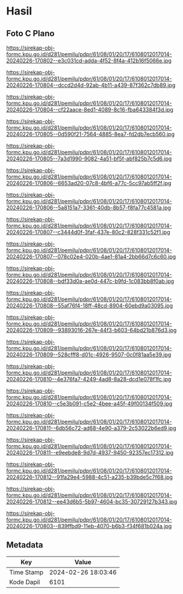 # Hasil

## Foto C Plano

https://sirekap-obj-formc.kpu.go.id/d281/pemilu/pdpr/61/08/01/20/17/6108012017014-20240226-170802--e3c031cd-adda-4f52-8f4a-412b16f5066e.jpg

https://sirekap-obj-formc.kpu.go.id/d281/pemilu/pdpr/61/08/01/20/17/6108012017014-20240226-170804--dccd2d4d-92ab-4b11-a439-87f362c7db89.jpg

https://sirekap-obj-formc.kpu.go.id/d281/pemilu/pdpr/61/08/01/20/17/6108012017014-20240226-170804--cf22aace-8ed1-4089-8c16-fba643384f3d.jpg

https://sirekap-obj-formc.kpu.go.id/d281/pemilu/pdpr/61/08/01/20/17/6108012017014-20240226-170805--0d590f21-7564-4885-8ea7-fd2db7ecb560.jpg

https://sirekap-obj-formc.kpu.go.id/d281/pemilu/pdpr/61/08/01/20/17/6108012017014-20240226-170805--7a3d1990-9082-4a51-bf5f-abf825b7c5d6.jpg

https://sirekap-obj-formc.kpu.go.id/d281/pemilu/pdpr/61/08/01/20/17/6108012017014-20240226-170806--6653ad20-07c8-4bf6-a77c-5cc97ab5ff2f.jpg

https://sirekap-obj-formc.kpu.go.id/d281/pemilu/pdpr/61/08/01/20/17/6108012017014-20240226-170806--5a8151a7-3361-40db-8b57-f8fa77c4581a.jpg

https://sirekap-obj-formc.kpu.go.id/d281/pemilu/pdpr/61/08/01/20/17/6108012017014-20240226-170807--c3444d0f-3faf-437e-80c2-828f331c52f1.jpg

https://sirekap-obj-formc.kpu.go.id/d281/pemilu/pdpr/61/08/01/20/17/6108012017014-20240226-170807--078c02e4-020b-4ae1-81a4-2bb66d7c6c60.jpg

https://sirekap-obj-formc.kpu.go.id/d281/pemilu/pdpr/61/08/01/20/17/6108012017014-20240226-170808--bdf33d0a-ae0d-447c-b9fd-1c083bb8f0ab.jpg

https://sirekap-obj-formc.kpu.go.id/d281/pemilu/pdpr/61/08/01/20/17/6108012017014-20240226-170808--55af76f4-18ff-48cd-8904-60ebd9a03095.jpg

https://sirekap-obj-formc.kpu.go.id/d281/pemilu/pdpr/61/08/01/20/17/6108012017014-20240226-170809--93893016-267e-44f3-b603-64bd21b876d3.jpg

https://sirekap-obj-formc.kpu.go.id/d281/pemilu/pdpr/61/08/01/20/17/6108012017014-20240226-170809--528cfff8-d01c-4926-9507-0c0f81aa5e39.jpg

https://sirekap-obj-formc.kpu.go.id/d281/pemilu/pdpr/61/08/01/20/17/6108012017014-20240226-170810--4e376fa7-4249-4ad8-8a28-dcd1e078f1fc.jpg

https://sirekap-obj-formc.kpu.go.id/d281/pemilu/pdpr/61/08/01/20/17/6108012017014-20240226-170810--c5e3b091-c5e2-4bee-a45f-49f00134f509.jpg

https://sirekap-obj-formc.kpu.go.id/d281/pemilu/pdpr/61/08/01/20/17/6108012017014-20240226-170811--6db56c72-ad68-4e90-a379-2c53022b6ed9.jpg

https://sirekap-obj-formc.kpu.go.id/d281/pemilu/pdpr/61/08/01/20/17/6108012017014-20240226-170811--e9eebde8-9d7d-4937-9450-92357ec17312.jpg

https://sirekap-obj-formc.kpu.go.id/d281/pemilu/pdpr/61/08/01/20/17/6108012017014-20240226-170812--91fa29e4-5988-4c51-a235-b39bde5c7f68.jpg

https://sirekap-obj-formc.kpu.go.id/d281/pemilu/pdpr/61/08/01/20/17/6108012017014-20240226-170812--ee43d6b5-5b97-4604-bc35-30729127b343.jpg

https://sirekap-obj-formc.kpu.go.id/d281/pemilu/pdpr/61/08/01/20/17/6108012017014-20240226-170803--839ffbd9-11eb-4070-b6b3-f34f681b024a.jpg


## Metadata

| Key        | Value               |
| ---------- | ------------------- |
| Time Stamp | 2024-02-26 18:03:46 |
| Kode Dapil | 6101                |



